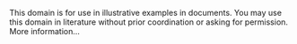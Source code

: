 This domain is for use in illustrative examples in documents. You may use this
    domain in literature without prior coordination or asking for permission. More information...
